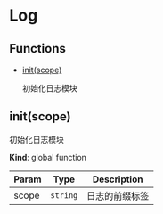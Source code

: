 # Log

## Functions

- [init(scope)](#inits)

  初始化日志模块
   <a name="inits"></a>

## init(scope)

初始化日志模块

**Kind**: global function  

| Param | Type     | Description    |
| ----- | -------- | -------------- |
| scope | `string` | 日志的前缀标签 |